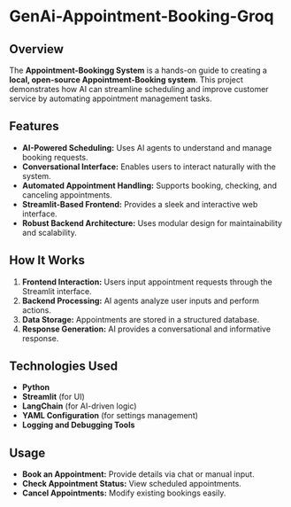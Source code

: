 # GenAi-Appointment-Booking-Groq 

## Overview  
The **Appointment-Bookingg System** is a hands-on guide to creating a **local, open-source Appointment-Booking system**. This project demonstrates how AI can streamline scheduling and improve customer service by automating appointment management tasks.  

## Features  
- **AI-Powered Scheduling:** Uses AI agents to understand and manage booking requests.  
- **Conversational Interface:** Enables users to interact naturally with the system.  
- **Automated Appointment Handling:** Supports booking, checking, and canceling appointments.  
- **Streamlit-Based Frontend:** Provides a sleek and interactive web interface.  
- **Robust Backend Architecture:** Uses modular design for maintainability and scalability.  

## How It Works  
1. **Frontend Interaction:** Users input appointment requests through the Streamlit interface.  
2. **Backend Processing:** AI agents analyze user inputs and perform actions.  
3. **Data Storage:** Appointments are stored in a structured database.  
4. **Response Generation:** AI provides a conversational and informative response.  

## Technologies Used  
- **Python**  
- **Streamlit** (for UI)  
- **LangChain** (for AI-driven logic)  
- **YAML Configuration** (for settings management)  
- **Logging and Debugging Tools**  

## Usage  
- **Book an Appointment:** Provide details via chat or manual input.  
- **Check Appointment Status:** View scheduled appointments.  
- **Cancel Appointments:** Modify existing bookings easily.